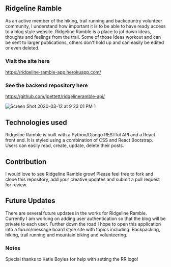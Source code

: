 ## Ridgeline Ramble
  As an active member of the hiking, trail running and backcountry volunteer community, I understand how important it is to be able to have ready access to a blog style website. Ridgeline Ramble is a place to jot down ideas, thoughts and feelings from the trail. Some of those ideas workout and can be sent to larger publications, others don't hold up and can easily be edited or even deleted. 
### Visit the site here
https://ridgeline-ramble-app.herokuapp.com/
### See the backend repository here
https://github.com/jpettett/ridgelineramble-api/
  
![Screen Shot 2020-03-12 at 9 23 01 PM 1](https://user-images.githubusercontent.com/57810606/76589575-b956a200-64a7-11ea-82ca-b427ee417315.png)


## Technologies used
  Ridgeline Ramble is built with a Python/Django RESTful API and a React front end. It is styled using a combination of CSS and React Bootstrap. Users can easily read, create, update, delete their posts.
  
## Contribution
  I would love to see Ridgeline Ramble grow! Please feel free to fork and clone this repository, add your creative updates and submit a pull request for review. 
  
## Future Updates
  There are several future updates in the works for Ridgeline Ramble. Currently I am working on adding user authentication so that the blog will be private to each user. Further down the road I hope to open this application into a forum/message board style site with topics including: Backpacking, hiking, trail running and mountain biking and volunteering.  

### Notes
Special thanks to Katie Boyles for help with setting the RR logo! 
